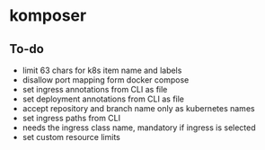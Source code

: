 # komposer

## To-do

- limit 63 chars for k8s item name and labels
- disallow port mapping form docker compose
- set ingress annotations from CLI as file
- set deployment annotations from CLI as file
- accept repository and branch name only as kubernetes names
- set ingress paths from CLI
- needs the ingress class name, mandatory if ingress is selected
- set custom resource limits
